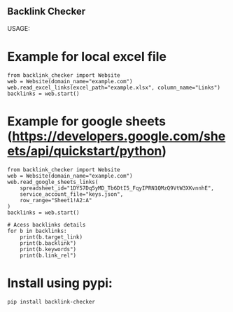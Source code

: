 
Backlink Checker
-----------------
USAGE:
# Example for local excel file
```
from backlink_checker import Website
web = Website(domain_name="example.com")
web.read_excel_links(excel_path="example.xlsx", column_name="Links")
backlinks = web.start()
```
# Example for google sheets (https://developers.google.com/sheets/api/quickstart/python)
```
from backlink_checker import Website
web = Website(domain_name="example.com")
web.read_google_sheets_links(
    spreadsheet_id="1DY57Dq5yMD_Tb6DtI5_FqyIPRN1QMzQ9VtW3XKvnnhE",
    service_account_file="keys.json",
    row_range="Sheet1!A2:A"
)
backlinks = web.start()
```
```
# Acess backlinks details
for b in backlinks:
    print(b.target_link)
    print(b.backlink")
    print(b.keywords")
    print(b.link_rel")
```

# Install using pypi:
```
pip install backlink-checker
```
